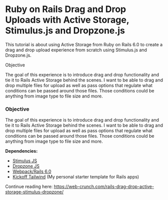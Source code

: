 # Ruby on Rails Drag and Drop Uploads with Active Storage, Stimulus.js and Dropzone.js

This tutorial is about using Active Storage from Ruby on Rails 6.0 to create a drag and drop upload experience from scratch using Stimulus.js and Dropzone.js.

Objective

The goal of this experience is to introduce drag and drop functionality and tie it to Rails Active Storage behind the scenes. I want to be able to drag and drop multiple files for upload as well as pass options that regulate what conditions can be passed around those files. Those conditions could be anything from image type to file size and more.

### Objective

The goal of this experience is to introduce drag and drop functionality and tie it to Rails Active Storage behind the scenes. I want to be able to drag and drop multiple files for upload as well as pass options that regulate what conditions can be passed around those files. Those conditions could be anything from image type to file size and more. 

**Dependencies:**

- [Stimulus JS](https://stimulusjs.org/)
- [Dropzone JS](https://www.dropzonejs.com/)
- [Webpack/Rails 6.0](https://rubyonrails.org/)
- [Kickoff Tailwind](https://github.com/justalever/kickoff_tailwind) (My personal starter template for Rails apps)


Continue reading here: https://web-crunch.com/rails-drag-drop-active-storage-stimulus-dropzone/
